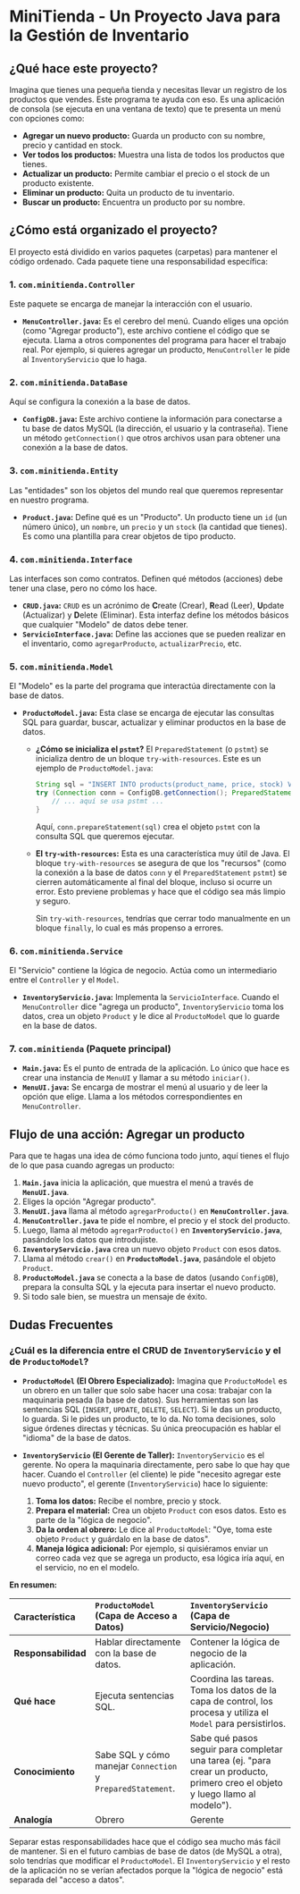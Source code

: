 # MiniTienda - Un Proyecto Java para la Gestión de Inventario

## ¿Qué hace este proyecto?

Imagina que tienes una pequeña tienda y necesitas llevar un registro de los productos que vendes. Este programa te ayuda con eso. Es una aplicación de consola (se ejecuta en una ventana de texto) que te presenta un menú con opciones como:

*   **Agregar un nuevo producto:** Guarda un producto con su nombre, precio y cantidad en stock.
*   **Ver todos los productos:** Muestra una lista de todos los productos que tienes.
*   **Actualizar un producto:** Permite cambiar el precio o el stock de un producto existente.
*   **Eliminar un producto:** Quita un producto de tu inventario.
*   **Buscar un producto:** Encuentra un producto por su nombre.

## ¿Cómo está organizado el proyecto?

El proyecto está dividido en varios paquetes (carpetas) para mantener el código ordenado. Cada paquete tiene una responsabilidad específica:

### 1. `com.minitienda.Controller`

Este paquete se encarga de manejar la interacción con el usuario.

*   **`MenuController.java`:** Es el cerebro del menú. Cuando eliges una opción (como "Agregar producto"), este archivo contiene el código que se ejecuta. Llama a otros componentes del programa para hacer el trabajo real. Por ejemplo, si quieres agregar un producto, `MenuController` le pide al `InventoryServicio` que lo haga.

### 2. `com.minitienda.DataBase`

Aquí se configura la conexión a la base de datos.

*   **`ConfigDB.java`:** Este archivo contiene la información para conectarse a tu base de datos MySQL (la dirección, el usuario y la contraseña). Tiene un método `getConnection()` que otros archivos usan para obtener una conexión a la base de datos.

### 3. `com.minitienda.Entity`

Las "entidades" son los objetos del mundo real que queremos representar en nuestro programa.

*   **`Product.java`:** Define qué es un "Producto". Un producto tiene un `id` (un número único), un `nombre`, un `precio` y un `stock` (la cantidad que tienes). Es como una plantilla para crear objetos de tipo producto.

### 4. `com.minitienda.Interface`

Las interfaces son como contratos. Definen qué métodos (acciones) debe tener una clase, pero no cómo los hace.

*   **`CRUD.java`:** `CRUD` es un acrónimo de **C**reate (Crear), **R**ead (Leer), **U**pdate (Actualizar) y **D**elete (Eliminar). Esta interfaz define los métodos básicos que cualquier "Modelo" de datos debe tener.
*   **`ServicioInterface.java`:** Define las acciones que se pueden realizar en el inventario, como `agregarProducto`, `actualizarPrecio`, etc.

### 5. `com.minitienda.Model`

El "Modelo" es la parte del programa que interactúa directamente con la base de datos.

*   **`ProductoModel.java`:** Esta clase se encarga de ejecutar las consultas SQL para guardar, buscar, actualizar y eliminar productos en la base de datos.

    *   **¿Cómo se inicializa el `pstmt`?**
        El `PreparedStatement` (o `pstmt`) se inicializa dentro de un bloque `try-with-resources`. Este es un ejemplo de `ProductoModel.java`:

        ```java
        String sql = "INSERT INTO products(product_name, price, stock) VALUES (?, ?, ?)";
        try (Connection conn = ConfigDB.getConnection(); PreparedStatement pstmt = conn.prepareStatement(sql)) {
            // ... aquí se usa pstmt ...
        }
        ```

        Aquí, `conn.prepareStatement(sql)` crea el objeto `pstmt` con la consulta SQL que queremos ejecutar.

    *   **El `try-with-resources`:**
        Esta es una característica muy útil de Java. El bloque `try-with-resources` se asegura de que los "recursos" (como la conexión a la base de datos `conn` y el `PreparedStatement` `pstmt`) se cierren automáticamente al final del bloque, incluso si ocurre un error. Esto previene problemas y hace que el código sea más limpio y seguro.

        Sin `try-with-resources`, tendrías que cerrar todo manualmente en un bloque `finally`, lo cual es más propenso a errores.

### 6. `com.minitienda.Service`

El "Servicio" contiene la lógica de negocio. Actúa como un intermediario entre el `Controller` y el `Model`.

*   **`InventoryServicio.java`:** Implementa la `ServicioInterface`. Cuando el `MenuController` dice "agrega un producto", `InventoryServicio` toma los datos, crea un objeto `Product` y le dice al `ProductoModel` que lo guarde en la base de datos.

### 7. `com.minitienda` (Paquete principal)

*   **`Main.java`:** Es el punto de entrada de la aplicación. Lo único que hace es crear una instancia de `MenuUI` y llamar a su método `iniciar()`.
*   **`MenuUI.java`:** Se encarga de mostrar el menú al usuario y de leer la opción que elige. Llama a los métodos correspondientes en `MenuController`.

## Flujo de una acción: Agregar un producto

Para que te hagas una idea de cómo funciona todo junto, aquí tienes el flujo de lo que pasa cuando agregas un producto:

1.  **`Main.java`** inicia la aplicación, que muestra el menú a través de **`MenuUI.java`**.
2.  Eliges la opción "Agregar producto".
3.  **`MenuUI.java`** llama al método `agregarProducto()` en **`MenuController.java`**.
4.  **`MenuController.java`** te pide el nombre, el precio y el stock del producto.
5.  Luego, llama al método `agregarProducto()` en **`InventoryServicio.java`**, pasándole los datos que introdujiste.
6.  **`InventoryServicio.java`** crea un nuevo objeto `Product` con esos datos.
7.  Llama al método `crear()` en **`ProductoModel.java`**, pasándole el objeto `Product`.
8.  **`ProductoModel.java`** se conecta a la base de datos (usando `ConfigDB`), prepara la consulta SQL y la ejecuta para insertar el nuevo producto.
9.  Si todo sale bien, se muestra un mensaje de éxito.

## Dudas Frecuentes

### ¿Cuál es la diferencia entre el CRUD de `InventoryServicio` y el de `ProductoModel`?

*   **`ProductoModel` (El Obrero Especializado):** Imagina que `ProductoModel` es un obrero en un taller que solo sabe hacer una cosa: trabajar con la maquinaria pesada (la base de datos). Sus herramientas son las sentencias SQL (`INSERT`, `UPDATE`, `DELETE`, `SELECT`). Si le das un producto, lo guarda. Si le pides un producto, te lo da. No toma decisiones, solo sigue órdenes directas y técnicas. Su única preocupación es hablar el "idioma" de la base de datos.

*   **`InventoryServicio` (El Gerente de Taller):** `InventoryServicio` es el gerente. No opera la maquinaria directamente, pero sabe lo que hay que hacer. Cuando el `Controller` (el cliente) le pide "necesito agregar este nuevo producto", el gerente (`InventoryServicio`) hace lo siguiente:
    1.  **Toma los datos:** Recibe el nombre, precio y stock.
    2.  **Prepara el material:** Crea un objeto `Product` con esos datos. Esto es parte de la "lógica de negocio".
    3.  **Da la orden al obrero:** Le dice al `ProductoModel`: "Oye, toma este objeto `Product` y guárdalo en la base de datos".
    4.  **Maneja lógica adicional:** Por ejemplo, si quisiéramos enviar un correo cada vez que se agrega un producto, esa lógica iría aquí, en el servicio, no en el modelo.

**En resumen:**

| Característica | `ProductoModel` (Capa de Acceso a Datos) | `InventoryServicio` (Capa de Servicio/Negocio) |
| :--- | :--- | :--- |
| **Responsabilidad** | Hablar directamente con la base de datos. | Contener la lógica de negocio de la aplicación. |
| **Qué hace** | Ejecuta sentencias SQL. | Coordina las tareas. Toma los datos de la capa de control, los procesa y utiliza el `Model` para persistirlos. |
| **Conocimiento** | Sabe SQL y cómo manejar `Connection` y `PreparedStatement`. | Sabe qué pasos seguir para completar una tarea (ej. "para crear un producto, primero creo el objeto y luego llamo al modelo"). |
| **Analogía** | Obrero | Gerente |

Separar estas responsabilidades hace que el código sea mucho más fácil de mantener. Si en el futuro cambias de base de datos (de MySQL a otra), solo tendrías que modificar el `ProductoModel`. El `InventoryServicio` y el resto de la aplicación no se verían afectados porque la "lógica de negocio" está separada del "acceso a datos".
